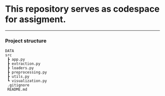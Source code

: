 # This repository serves as codespace for assigment.
---
### Project structure

```
DATA
src
 ┣ app.py
 ┣ extraction.py
 ┣ loaders.py
 ┣ preprocessing.py
 ┣ utils.py
 ┗ visualization.py
 .gitignore
 README.md
```